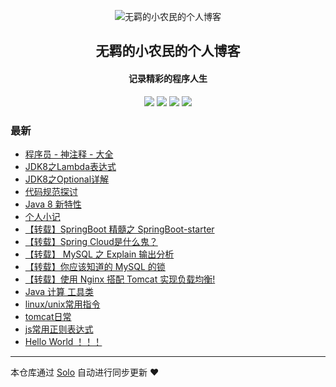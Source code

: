 <p align="center"><img alt="无羁的小农民的个人博客" src="http://wcoder.club/images/logo.jpg"></p><h2 align="center">
无羁的小农民的个人博客
</h2>

<h4 align="center">记录精彩的程序人生</h4>
<p align="center"><a title="无羁的小农民的个人博客" target="_blank" href="https://github.com/wangzhengkang/solo-blog"><img src="https://img.shields.io/github/last-commit/wangzhengkang/solo-blog.svg?style=flat-square&color=FF9900"></a>
<a title="GitHub repo size in bytes" target="_blank" href="https://github.com/wangzhengkang/solo-blog"><img src="https://img.shields.io/github/repo-size/wangzhengkang/solo-blog.svg?style=flat-square"></a>
<a title="Solo Version" target="_blank" href="https://github.com/88250/solo/releases"><img src="https://img.shields.io/badge/solo-3.6.7-f1e05a.svg?style=flat-square&color=blueviolet"></a>
<a title="Hits" target="_blank" href="https://github.com/88250/hits"><img src="https://hits.b3log.org/wangzhengkang/solo-blog.svg"></a></p>

### 最新

* [程序员 - 神注释 - 大全](http://wcoder.club/articles/2019/12/10/1575966856116.html)
* [JDK8之Lambda表达式](http://wcoder.club/articles/2019/12/04/1575462648402.html)
* [JDK8之Optional详解](http://wcoder.club/articles/2019/12/03/1575375060966.html)
* [代码规范探讨](http://wcoder.club/articles/2019/12/02/1575289076688.html)
* [Java 8 新特性](http://wcoder.club/articles/2019/12/02/1575263105176.html)
* [个人小记](http://wcoder.club/articles/2019/12/02/1575252698426.html)
* [【转载】SpringBoot 精髓之 SpringBoot-starter](http://wcoder.club/articles/2019/12/02/1575250543046.html)
* [【转载】Spring Cloud是什么鬼？](http://wcoder.club/articles/2019/12/02/1575250216091.html)
* [【转载】 MySQL 之 Explain 输出分析](http://wcoder.club/articles/2019/12/02/1575251310870.html)
* [【转载】你应该知道的 MySQL 的锁](http://wcoder.club/articles/2019/12/02/1575251361504.html)
* [【转载】使用 Nginx 搭配 Tomcat 实现负载均衡!](http://wcoder.club/articles/2019/12/02/1575251511238.html)
* [Java 计算  工具类](http://wcoder.club/articles/2019/12/02/1575251975406.html)
* [linux/unix常用指令](http://wcoder.club/articles/2019/11/26/1574736518912.html)
* [tomcat日常](http://wcoder.club/articles/2019/11/26/1574736433502.html)
* [js常用正则表达式](http://wcoder.club/articles/2019/11/26/1574736367404.html)
* [Hello World ！！！](http://wcoder.club/articles/2019/11/26/1574734355857.html)



---

本仓库通过 [Solo](https://github.com/88250/solo) 自动进行同步更新 ❤️ 